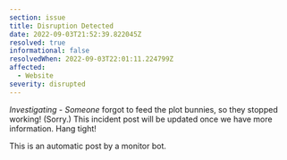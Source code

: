 ```yaml
---
section: issue
title: Disruption Detected
date: 2022-09-03T21:52:39.822045Z
resolved: true
informational: false
resolvedWhen: 2022-09-03T22:01:11.224799Z
affected:
  - Website
severity: disrupted
---
```

*Investigating* - _Someone_ forgot to feed the plot bunnies, so they stopped working! (Sorry.) This incident post will be updated once we have more information. Hang tight!

This is an automatic post by a monitor bot.
        